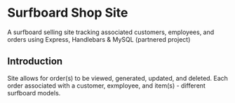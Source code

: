 # Surfboard Shop Site
A surfboard selling site tracking associated customers, employees, and orders using Express, Handlebars & MySQL (partnered project)

## Introduction
Site allows for order(s) to be viewed, generated, updated, and deleted. Each order associated with a customer, exmployee, and item(s) - different surfboard models.

